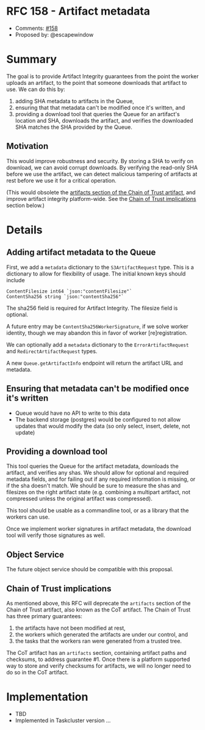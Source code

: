 # RFC 158 - Artifact metadata
* Comments: [#158](https://github.com/taskcluster/taskcluster-rfcs/pull/158)
* Proposed by: @escapewindow

# Summary

The goal is to provide Artifact Integrity guarantees from the point the worker uploads an artifact, to the point that someone downloads that artifact to use. We can do this by:

1. adding SHA metadata to artifacts in the Queue,
2. ensuring that that metadata can't be modified once it's written, and
3. providing a download tool that queries the Queue for an artifact's location and SHA, downloads the artifact, and verifies the downloaded SHA matches the SHA provided by the Queue.

## Motivation

This would improve robustness and security. By storing a SHA to verify on download, we can avoid corrupt downloads. By verifying the read-only SHA before we use the artifact, we can detect malicious tampering of artifacts at rest before we use it for a critical operation.

(This would obsolete the [artifacts section of the Chain of Trust artifact](https://scriptworker.readthedocs.io/en/latest/chain_of_trust.html#chain-of-trust-artifacts), and improve artifact integrity platform-wide. See the [Chain of Trust implications](#chain-of-trust-implications) section below.)

# Details

## Adding artifact metadata to the Queue

First, we add a `metadata` dictionary to the `S3ArtifactRequest` type. This is a dictionary to allow for flexibility of usage. The initial known keys should include

```
ContentFilesize int64 `json:"contentFilesize"`
ContentSha256 string `json:"contentSha256"`
```

The sha256 field is required for Artifact Integrity. The filesize field is optional.

A future entry may be `ContentSha256WorkerSignature`, if we solve worker identity, though we may abandon this in favor of worker [re]registration.

We can optionally add a `metadata` dictionary to the `ErrorArtifactRequest` and `RedirectArtifactRequest` types.

A new `Queue.getArtifactInfo` endpoint will return the artifact URL and metadata.

## Ensuring that metadata can't be modified once it's written


* Queue would have no API to write to this data
* The backend storage (postgres) would be configured to not allow updates that would modify the data (so only select, insert, delete, not update)

## Providing a download tool

This tool queries the Queue for the artifact metadata, downloads the artifact, and verifies any shas. We should allow for optional and required metadata fields, and for failing out if any required information is missing, or if the sha doesn't match. We should be sure to measure the shas and filesizes on the right artifact state (e.g. combining a multipart artifact, not compressed unless the original artifact was compressed).

This tool should be usable as a commandline tool, or as a library that the workers can use.

Once we implement worker signatures in artifact metadata, the download tool will verify those signatures as well.

## Object Service

The future object service should be compatible with this proposal.

## Chain of Trust implications

As mentioned above, this RFC will deprecate the `artifacts` section of the Chain of Trust artifact, also known as the CoT artifact. The Chain of Trust has three primary guarantees:

1. the artifacts have not been modified at rest,
2. the workers which generated the artifacts are under our control, and
3. the tasks that the workers ran were generated from a trusted tree.

The CoT artifact has an `artifacts` section, containing artifact paths and checksums, to address guarantee #1. Once there is a platform supported way to store and verify checksums for artifacts, we will no longer need to do so in the CoT artifact.

# Implementation

* TBD
* Implemented in Taskcluster version ...

